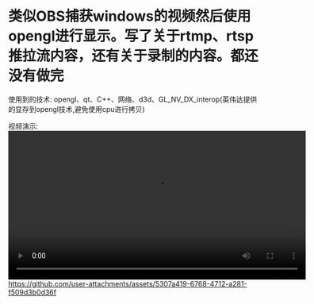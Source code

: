 # 类似OBS捕获windows的视频然后使用opengl进行显示。写了关于rtmp、rtsp推拉流内容，还有关于录制的内容。都还没有做完

使用到的技术: opengl、qt、C++、网络、d3d、GL_NV_DX_interop(英伟达提供的显存到opengl技术,避免使用cpu进行拷贝)

视频演示:
<video width="600" controls>
  <source src="https://github.com/user-attachments/assets/5307a419-6768-4712-a281-f509d3b0d36f" type="video/mp4">
  Your browser does not support the video tag.
</video>
https://github.com/user-attachments/assets/5307a419-6768-4712-a281-f509d3b0d36f


